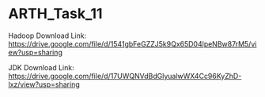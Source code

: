 # ARTH_Task_11

Hadoop Download Link:
https://drive.google.com/file/d/1541gbFeGZZJ5k9Qx65D04lpeNBw87rM5/view?usp=sharing

JDK Download Link:
https://drive.google.com/file/d/17UWQNVdBdGlyualwWX4Cc96KyZhD-lxz/view?usp=sharing
